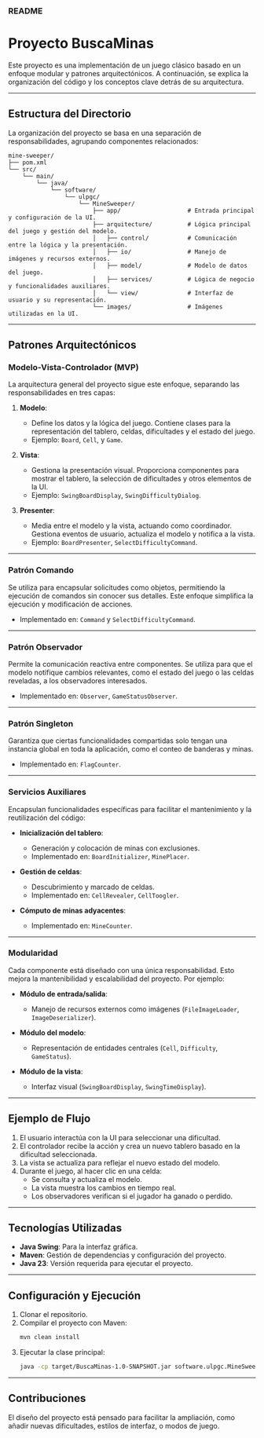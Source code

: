 ### README

# **Proyecto BuscaMinas**

Este proyecto es una implementación de un juego clásico basado en un enfoque modular y patrones arquitectónicos. A continuación, se explica la organización del código y los conceptos clave detrás de su arquitectura.

---

## **Estructura del Directorio**
La organización del proyecto se basa en una separación de responsabilidades, agrupando componentes relacionados:

```plaintext
mine-sweeper/
├── pom.xml
└── src/
    └── main/
        └── java/
            └── software/
                └── ulpgc/
                    └── MineSweeper/
                        ├── app/                   # Entrada principal y configuración de la UI.
                        ├── arquitecture/          # Lógica principal del juego y gestión del modelo.
                        │   ├── control/           # Comunicación entre la lógica y la presentación.
                        │   ├── io/                # Manejo de imágenes y recursos externos.
                        │   ├── model/             # Modelo de datos del juego.
                        │   ├── services/          # Lógica de negocio y funcionalidades auxiliares.
                        │   └── view/              # Interfaz de usuario y su representación.
                        └── images/                # Imágenes utilizadas en la UI.
```

---

## **Patrones Arquitectónicos**

### **Modelo-Vista-Controlador (MVP)**
La arquitectura general del proyecto sigue este enfoque, separando las responsabilidades en tres capas:

1. **Modelo**:
    - Define los datos y la lógica del juego. Contiene clases para la representación del tablero, celdas, dificultades y el estado del juego.
    - Ejemplo: `Board`, `Cell`, y `Game`.

2. **Vista**:
    - Gestiona la presentación visual. Proporciona componentes para mostrar el tablero, la selección de dificultades y otros elementos de la UI.
    - Ejemplo: `SwingBoardDisplay`, `SwingDifficultyDialog`.

3. **Presenter**:
    - Media entre el modelo y la vista, actuando como coordinador. Gestiona eventos de usuario, actualiza el modelo y notifica a la vista.
    - Ejemplo: `BoardPresenter`, `SelectDifficultyCommand`.

---

### **Patrón Comando**
Se utiliza para encapsular solicitudes como objetos, permitiendo la ejecución de comandos sin conocer sus detalles. Este enfoque simplifica la ejecución y modificación de acciones.

- Implementado en: `Command` y `SelectDifficultyCommand`.

---

### **Patrón Observador**
Permite la comunicación reactiva entre componentes. Se utiliza para que el modelo notifique cambios relevantes, como el estado del juego o las celdas reveladas, a los observadores interesados.

- Implementado en: `Observer`, `GameStatusObserver`.

---

### **Patrón Singleton**
Garantiza que ciertas funcionalidades compartidas solo tengan una instancia global en toda la aplicación, como el conteo de banderas y minas.

- Implementado en: `FlagCounter`.

---

### **Servicios Auxiliares**
Encapsulan funcionalidades específicas para facilitar el mantenimiento y la reutilización del código:

- **Inicialización del tablero**:
    - Generación y colocación de minas con exclusiones.
    - Implementado en: `BoardInitializer`, `MinePlacer`.

- **Gestión de celdas**:
    - Descubrimiento y marcado de celdas.
    - Implementado en: `CellRevealer`, `CellToogler`.

- **Cómputo de minas adyacentes**:
    - Implementado en: `MineCounter`.

---

### **Modularidad**
Cada componente está diseñado con una única responsabilidad. Esto mejora la mantenibilidad y escalabilidad del proyecto. Por ejemplo:

- **Módulo de entrada/salida**:
    - Manejo de recursos externos como imágenes (`FileImageLoader`, `ImageDeserializer`).

- **Módulo del modelo**:
    - Representación de entidades centrales (`Cell`, `Difficulty`, `GameStatus`).

- **Módulo de la vista**:
    - Interfaz visual (`SwingBoardDisplay`, `SwingTimeDisplay`).

---

## **Ejemplo de Flujo**
1. El usuario interactúa con la UI para seleccionar una dificultad.
2. El controlador recibe la acción y crea un nuevo tablero basado en la dificultad seleccionada.
3. La vista se actualiza para reflejar el nuevo estado del modelo.
4. Durante el juego, al hacer clic en una celda:
    - Se consulta y actualiza el modelo.
    - La vista muestra los cambios en tiempo real.
    - Los observadores verifican si el jugador ha ganado o perdido.

---

## **Tecnologías Utilizadas**
- **Java Swing**: Para la interfaz gráfica.
- **Maven**: Gestión de dependencias y configuración del proyecto.
- **Java 23**: Versión requerida para ejecutar el proyecto.

---

## **Configuración y Ejecución**
1. Clonar el repositorio.
2. Compilar el proyecto con Maven:
   ```bash
   mvn clean install
   ```
3. Ejecutar la clase principal:
   ```bash
   java -cp target/BuscaMinas-1.0-SNAPSHOT.jar software.ulpgc.MineSweeper.app.Main
   ```

---

## **Contribuciones**
El diseño del proyecto está pensado para facilitar la ampliación, como añadir nuevas dificultades, estilos de interfaz, o modos de juego.
